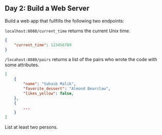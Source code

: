 ## Day 2: Build a Web Server

Build a web app that fullfills the following two endpoints:

`localhost:8080/current_time` returns the current Unix time.
```json
{
    "current_time": 123456789
}
```

`/locahost:8080/pairs` returns a list of the pairs who wrote the code with some attributes.
```json
[
    {
        "name": "Suhaib Malik",
        "favorite_dessert": "Almond Bearclaw",
        "likes_yellow": false,
    },
    {
        ...
    }
]
```
List at least two persons.
